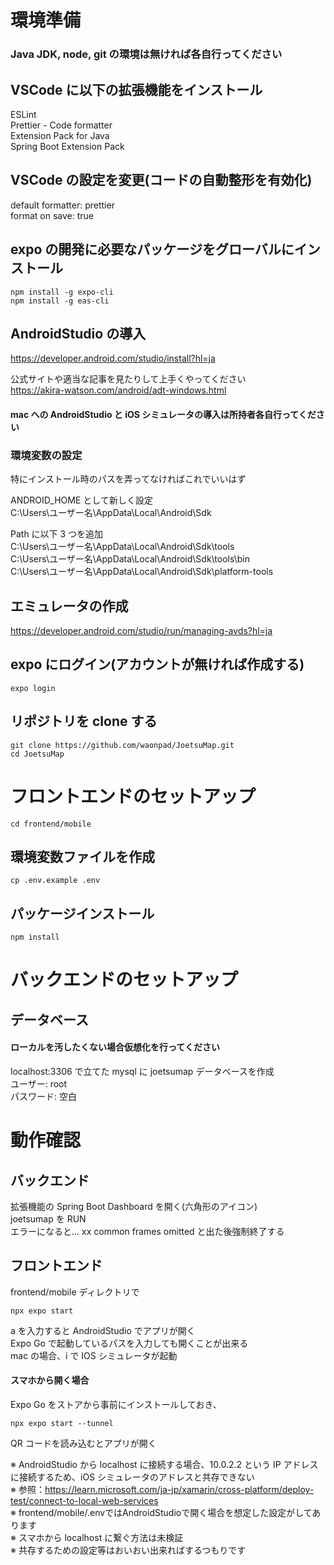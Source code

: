 # 環境準備

### Java JDK, node, git の環境は無ければ各自行ってください  
  
## VSCode に以下の拡張機能をインストール  
ESLint  
Prettier - Code formatter  
Extension Pack for Java  
Spring Boot Extension Pack  
  
## VSCode の設定を変更(コードの自動整形を有効化)
default formatter: prettier  
format on save: true  

## expo の開発に必要なパッケージをグローバルにインストール
```
npm install -g expo-cli
npm install -g eas-cli
```

## AndroidStudio の導入
https://developer.android.com/studio/install?hl=ja  
  
公式サイトや適当な記事を見たりして上手くやってください  
https://akira-watson.com/android/adt-windows.html  
  
#### mac への AndroidStudio と iOS シミュレータの導入は所持者各自行ってください  

### 環境変数の設定
特にインストール時のパスを弄ってなければこれでいいはず  
  
ANDROID_HOME として新しく設定  
C:\Users\ユーザー名\AppData\Local\Android\Sdk  
  
Path に以下 3 つを追加  
C:\Users\ユーザー名\AppData\Local\Android\Sdk\tools  
C:\Users\ユーザー名\AppData\Local\Android\Sdk\tools\bin  
C:\Users\ユーザー名\AppData\Local\Android\Sdk\platform-tools  
  
## エミュレータの作成
https://developer.android.com/studio/run/managing-avds?hl=ja  
  
## expo にログイン(アカウントが無ければ作成する)
```
expo login  
```

## リポジトリを clone する
```
git clone https://github.com/waonpad/JoetsuMap.git
cd JoetsuMap
```

# フロントエンドのセットアップ
```
cd frontend/mobile
```

## 環境変数ファイルを作成
```
cp .env.example .env
```

## パッケージインストール
```
npm install
```

# バックエンドのセットアップ

## データベース
#### ローカルを汚したくない場合仮想化を行ってください
localhost:3306 で立てた mysql に joetsumap データベースを作成  
ユーザー: root  
パスワード: 空白  
  
# 動作確認

## バックエンド
拡張機能の Spring Boot Dashboard を開く(六角形のアイコン)  
joetsumap を RUN  
エラーになると... xx common frames omitted と出た後強制終了する  
  
## フロントエンド
frontend/mobile ディレクトリで  
```
npx expo start
```

a を入力すると AndroidStudio でアプリが開く  
Expo Go で起動しているパスを入力しても開くことが出来る  
mac の場合、i で IOS シミュレータが起動  
  
#### スマホから開く場合
Expo Go をストアから事前にインストールしておき、
```
npx expo start --tunnel
```
QR コードを読み込むとアプリが開く  
  
※ AndroidStudio から localhost に接続する場合、10.0.2.2 という IP アドレスに接続するため、iOS シミュレータのアドレスと共存できない  
※ 参照：https://learn.microsoft.com/ja-jp/xamarin/cross-platform/deploy-test/connect-to-local-web-services  
※ frontend/mobile/.envではAndroidStudioで開く場合を想定した設定がしてあります  
※ スマホから localhost に繋ぐ方法は未検証  
※ 共存するための設定等はおいおい出来ればするつもりです  
  
  
  
  
  
  
  
  
